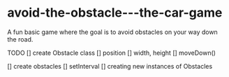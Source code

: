 # avoid-the-obstacle---the-car-game
A fun basic game where the goal is to avoid obstacles on your way down the road.


TODO
[] create Obstacle class
    [] position
    [] width, height
    [] moveDown()

[] create obstacles
    [] setInterval
        [] creating new instances of Obstacles
   